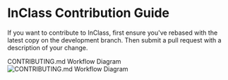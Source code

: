 # InClass Contribution Guide

If you want to contribute to InClass, first ensure you've rebased with the latest copy on the development branch.  Then submit a pull request with a description of your change.

CONTRIBUTING.md Workflow Diagram
![CONTRIBUTING.md Workflow Diagram](http://i.imgur.com/lnxEThG.png)


